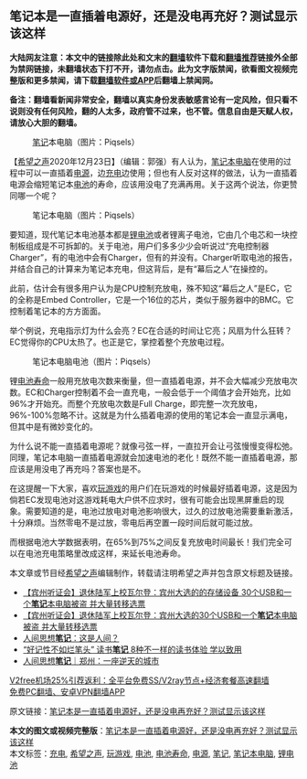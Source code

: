  <h2>笔记本是一直插着电源好，还是没电再充好？测试显示该这样</h2> <p class="notice"><b>大陆网友注意：本文中的链接除此处和文末的<a href="https://github.com/bannedbook/fanqiang" >翻墙</a>软件下载和<a href="https://github.com/killgcd/justmysocks/blob/master/README.md">翻墙推荐</a>链接外全部为禁网链接，未翻墙状态下打不开，请勿点击。此为文字版禁闻，欲看图文视频完整版和更多禁闻，请下载<a href="https://github.com/bannedbook/fanqiang">翻墙软件或APP</a>后翻墙上禁闻网。</p><p>备注：翻墙看新闻非常安全，翻墙以真实身份发表敏感言论有一定风险，但只看不说则没有任何风险，翻的人太多，政府管不过来，也不管。信息自由是天赋人权，请放心大胆的翻墙。</b></p>  <div class="entry"> <figure><figcaption><a href="https://www.bannedbook.org/bnews/tag/%e7%ac%94%e8%ae%b0/" class="st_tag internal_tag" rel="tag" title="标签 笔记 下的日志">笔记</a>本电脑（图片：Piqsels）</figcaption></figure> <p>【<span class='wp_keywordlink_affiliate'><a href="https://www.soundofhope.org" title="希望之声" target="_blank">希望之声</a></span>2020年12月23日】（编辑：郭强）有人认为，<a href="https://www.bannedbook.org/bnews/tag/%E7%AC%94%E8%AE%B0%E6%9C%AC%E7%94%B5%E8%84%91/" class="st_tag internal_tag" rel="tag" title="标签 笔记本电脑 下的日志">笔记本电脑</a>在使用的过程中可以一直插着<a href="https://www.bannedbook.org/bnews/tag/%E7%94%B5%E6%BA%90/" class="st_tag internal_tag" rel="tag" title="标签 电源 下的日志">电源</a>，边<a href="https://www.bannedbook.org/bnews/tag/%E5%85%85%E7%94%B5/" class="st_tag internal_tag" rel="tag" title="标签 充电 下的日志">充电</a>边使用；但也有人反对这样的做法，认为一直插着电源会缩短笔记本<a href="https://www.bannedbook.org/bnews/tag/%e7%94%b5%e6%b1%a0/" class="st_tag internal_tag" rel="tag" title="标签 电池 下的日志">电池</a>的寿命，应该用没电了充满再用。关于这两个说法，你更赞同哪一个呢？</p> <figure><figcaption>笔记本电脑（图片：Piqsels）</figcaption></figure> <p>要知道，现代笔记本电池基本都是<a href="https://www.bannedbook.org/bnews/tag/%E9%94%82%E7%94%B5%E6%B1%A0/" class="st_tag internal_tag" rel="tag" title="标签 锂电池 下的日志">锂电池</a>或者锂离子电池，它由几个电芯和一块控制板组成是不可拆卸的。关于电池，用户们多多少少会听说过“充电控制器Charger”，有的电池中会有Charger，但有的并没有。Charger听取电池的报告，并结合自己的计算来为笔记本充电，但这背后，是有“幕后之人”在操控的。</p> <p>此前，估计会有很多用户认为是CPU控制充放电，殊不知这“幕后之人”是EC，它的全称是Embed Controller，它是一个16位的芯片，类似于服务器中的BMC。它控制着笔记本的方方面面。</p>  <p>举个例说，充电指示灯为什么会亮？EC在合适的时间让它亮；风扇为什么狂转？EC觉得你的CPU太热了。也正是它，掌控着整个充放电过程。</p> <figure><figcaption>笔记本电脑电池（图片：Piqsels）</figcaption></figure> <p>锂<a href="https://www.bannedbook.org/bnews/tag/%E7%94%B5%E6%B1%A0%E5%AF%BF%E5%91%BD/" class="st_tag internal_tag" rel="tag" title="标签 电池寿命 下的日志">电池寿命</a>一般用充放电次数来衡量，但一直插着电源，并不会大幅减少充放电次数。EC和Charger控制着不会一直充电，一般会低于一个阈值才会开始充，比如96%才开始充。而整个充放电次数是Full Charge，即完整一次充放电，96%-100%忽略不计。这就是为什么插着电源的使用的笔记本会一直显示满电，但其中是有微妙变化的。</p> <p>为什么说不能一直插着电源呢？就像弓弦一样，一直拉开会让弓弦慢慢变得松弛。同理，笔记本电脑一直插着电源就会加速电池的老化！既然不能一直插着电源，那应该是用没电了再充吗？答案也是不。</p>  <p>在这提醒一下大家，喜欢<a href="https://www.bannedbook.org/bnews/tag/%E7%8E%A9%E6%B8%B8%E6%88%8F/" class="st_tag internal_tag" rel="tag" title="标签 玩游戏 下的日志">玩游戏</a>的用户们在玩游戏的时候最好插着电源，这是因为倘若EC发现电池对这游戏耗电大户供不应求时，很有可能会出现黑屏重启的现象。需要知道的是，电池过放电对电池影响很大，过久的过放电池需要重新激活，十分麻烦。当然零电不是过放，零电后再空置一段时间后就可能过放。</p> <p>而根据电池大学数据表明，在65%到75%之间反复充放电时间最长！我们完全可以在电池充电策略里改成这样，来延长电池寿命。</p> <p>本文章或节目经<a href="https://www.bannedbook.org/bnews/tag/%e5%b8%8c%e6%9c%9b%e4%b9%8b%e5%a3%b0/" class="st_tag internal_tag" rel="tag" title="标签 希望之声 下的日志">希望之声</a>编辑制作，转载请注明希望之声并包含原文标题及链接。</p>  <ul class='op-related-articles' title='相关阅读'> <li><a href='https://www.bannedbook.org/bnews/bannedvideo/20201202/1440747.html' target='_blank'>【宾州听证会】退休陆军上校瓦尔登：宾州大选的的存储设备 30个USB和一个<b>笔记</b>本电脑被盗 并大量转移选票</a></li> <li><a href='https://www.bannedbook.org/bnews/bannedvideo/20201130/1439710.html' target='_blank'>【宾州听证会】退休陆军上校瓦尔登：宾州大选的30个USB和一个<b>笔记</b>本电脑被盗 并大量转移选票</a></li> <li><a href='https://www.bannedbook.org/bnews/comments/20201121/1434638.html' target='_blank'>人间思想<b>笔记</b>：这是人间？</a></li> <li><a href='https://www.bannedbook.org/bnews/lifebaike/20201102/1424374.html' target='_blank'>“好记性不如烂笔头” 读书<b>笔记</b> 8种不一样的读书体验 学以致用</a></li> <li><a href='https://www.bannedbook.org/bnews/baitai/20201030/1422498.html' target='_blank'>人间思想<b>笔记</b>｜郑州：一座逆天的城市</a></li> </ul> <p class="texttj"> <a href="https://www.bannedbook.org/forum23/topic22702.html" target="_blank">V2free机场25%引荐返利：全平台免费SS/V2ray节点+经济套餐高速翻墙</a><br/> <a href="https://github.com/bannedbook/fanqiang/wiki/%E7%A6%81%E9%97%BB%E7%BD%91%E5%AE%89%E5%8D%93%E7%BF%BB%E5%A2%99%E6%96%B0%E9%97%BBAPP" target="_blank">免费PC翻墙、安卓VPN翻墙APP</a></p><p>原文链接：<a class="src_link"  href="https://www.soundofhope.org/post/456139" target="_blank">笔记本是一直插着电源好，还是没电再充好？测试显示该这样</a></p><a name='sharetosocial'></a>       <div><b>本文的图文或视频完整版</b>：<a href='https://www.bannedbook.org/bnews/comments/20201223/1453458.html'>笔记本是一直插着电源好，还是没电再充好？测试显示该这样</a></div>  </div><!--END ENTRY--> <div class="postfooter"> <div>本文标签：<a href="https://www.bannedbook.org/bnews/tag/%E5%85%85%E7%94%B5/" rel="tag">充电</a>, <a href="https://www.bannedbook.org/bnews/tag/%e5%b8%8c%e6%9c%9b%e4%b9%8b%e5%a3%b0/" rel="tag">希望之声</a>, <a href="https://www.bannedbook.org/bnews/tag/%E7%8E%A9%E6%B8%B8%E6%88%8F/" rel="tag">玩游戏</a>, <a href="https://www.bannedbook.org/bnews/tag/%e7%94%b5%e6%b1%a0/" rel="tag">电池</a>, <a href="https://www.bannedbook.org/bnews/tag/%E7%94%B5%E6%B1%A0%E5%AF%BF%E5%91%BD/" rel="tag">电池寿命</a>, <a href="https://www.bannedbook.org/bnews/tag/%E7%94%B5%E6%BA%90/" rel="tag">电源</a>, <a href="https://www.bannedbook.org/bnews/tag/%e7%ac%94%e8%ae%b0/" rel="tag">笔记</a>, <a href="https://www.bannedbook.org/bnews/tag/%E7%AC%94%E8%AE%B0%E6%9C%AC%E7%94%B5%E8%84%91/" rel="tag">笔记本电脑</a>, <a href="https://www.bannedbook.org/bnews/tag/%E9%94%82%E7%94%B5%E6%B1%A0/" rel="tag">锂电池</a></div>  </div><!--END POSTFOOTER--> 